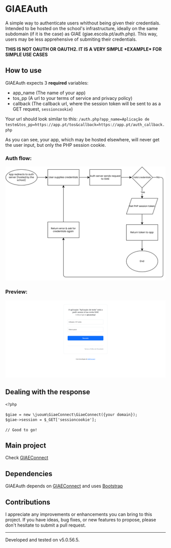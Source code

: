 # GIAEAuth

A simple way to authenticate users whithout being given their credentials. Intended to be hosted on the school's infrastructure, ideally on the same subdomain (if it is the case) as GIAE (giae.escola.pt/auth.php).
This way, users may be less apprehensive of submiting their credentials.

**THIS IS NOT OAUTH OR OAUTH2. IT IS A VERY SIMPLE \*EXAMPLE\* FOR SIMPLE USE CASES**

## How to use

GIAEAuth expects 3 **required** variables:

- app_name (The name of your app)
- tos_pp (A url to your terms of service and privacy policy)
- callback (The callback url, where the session token will be sent to as a GET request, `sessioncookie`)

Your url should look similar to this: `/auth.php?app_name=Aplicação de teste&tos_pp=https://app.pt/tos&callback=https://app.pt/auth_callback.php`

As you can see, your app, which may be hosted elsewhere, will never get the user input, but only the PHP session cookie.

### Auth flow:
![Auth flowchart](/img/auth%20flow.svg)

### Preview:
![Auth flowchart](/img/web.png)

## Dealing with the response

```
<?php

$giae = new \juoum\GiaeConnect\GiaeConnect({your domain});
$giae->session = $_GET['sessioncookie'];

// Good to go!
```

## Main project
Check [GIAEConnect](https://github.com/itsjuoum/GIAEConnect/)

## Dependencies
GIAEAuth depends on [GIAEConnect](https://github.com/itsjuoum/GIAEConnect/) and uses [Bootstrap](https://getbootstrap.com/)

## Contributions
I appreciate any improvements or enhancements you can bring to this project. If you have ideas, bug fixes, or new features to propose, please don't hesitate to submit a pull request. 

<hr>
Developed and tested on v5.0.56.5.